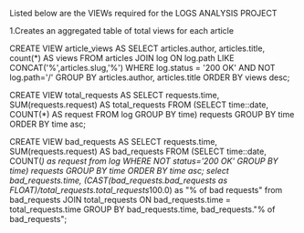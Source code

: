 Listed below are the VIEWs required for the LOGS ANALYSIS PROJECT

1.Creates an aggregated table of total views for each article

CREATE VIEW article_views
AS SELECT articles.author, articles.title, count(*) AS views
FROM articles JOIN log
ON log.path LIKE CONCAT('%',articles.slug,'%')
WHERE log.status = '200 OK' AND NOT log.path='/'
GROUP BY articles.author, articles.title ORDER BY views desc;


CREATE VIEW total_requests
AS SELECT requests.time, SUM(requests.request) AS total_requests
FROM (SELECT time::date, COUNT(*) AS request FROM log GROUP BY time) requests
GROUP BY time ORDER BY time asc;

CREATE VIEW bad_requests
AS SELECT requests.time, SUM(requests.request) AS bad_requests
FROM (SELECT time::date, COUNT(*) as request from log
WHERE NOT status='200 OK' GROUP BY time) requests
GROUP BY time ORDER BY time asc;
select bad_requests.time, (CAST(bad_requests.bad_requests as FLOAT)/total_requests.total_requests*100.0) as "% of bad requests" from bad_requests JOIN total_requests ON bad_requests.time = total_requests.time GROUP BY bad_requests.time, bad_requests."% of bad_requests";
